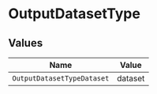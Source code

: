 # OutputDatasetType


## Values

| Name                       | Value                      |
| -------------------------- | -------------------------- |
| `OutputDatasetTypeDataset` | dataset                    |
